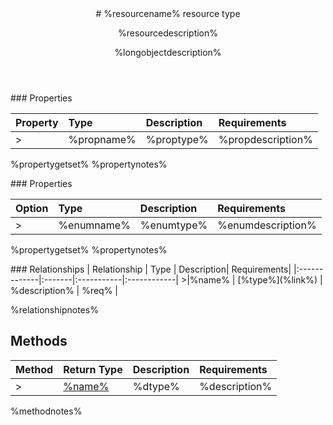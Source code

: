 <header>
# %resourcename% resource type

%resourcedescription%

%longobjectdescription%

</header>

<properties>
### Properties

| Property	   | Type	| Description| Requirements|
|:-------------|:-------|:-----------|:------------|
>|%propname%      | %proptype% | %propdescription% | %propreq% |

%propertygetset%
%propertynotes%
</properties>

<enums>
### Properties

| Option	   | Type	| Description| Requirements|
|:-------------|:-------|:-----------|:------------|
>|%enumname%      | %enumtype% | %enumdescription% | %enumreq% |

%propertygetset%
%propertynotes%

</enums>

<relationships>
### Relationships
| Relationship | Type	| Description| Requirements|
|:-------------|:-------|:-----------|:------------|
>|%name%      | [%type%](%link%) | %description% | %req% |

%relationshipnotes%
</relationships>

<methods>

## Methods

| Method	   | Return Type    | Description | Requirements|
|:-------------|:---------------|:------------|:----|
>| [%name%](%link%)     | %dtype% | %description% | %req%|

%methodnotes%

